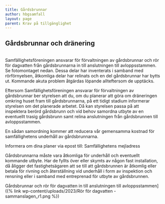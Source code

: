 ```yaml
---
title: Gårdsbrunnar
author: hbgsamfall
layout: page
parent: Krav på tillgänglighet
---
```


## Gårdsbrunnar och dränering  

<BR>
Samfällighetsföreningen ansvarar för förvaltningen av gårdsbrunnar och rör för dagvatten från gårdsbrunnarna in till anslutningen till avloppsstammen. Se fotomontaget nedan. 
Dessa delar har inventerats i samband med rörförnyelsen, åtkomliga delar har relinats och en del gårdsbrunnar har bytts ut. Kommande akuta problem åtgärdas löpande allteftersom de upptäcks.

Eftersom Samfällighetsföreningen ansvarar för förvaltningen av gårdsbrunnar ber styrelsen att du, om du planerar att göra om dräneringen omkring huset fram till gårdsbrunnarna, på ett tidigt stadium informerar styrelsen om det planerade arbetet. Då kan styrelsen passa på att inspektera berörd gårdsbrunn och vid behov samordna utbyte av en eventuellt trasig gårdsbrunn samt relina anslutningen från gårdsbrunnen till avloppsstammen.

En sådan samordning kommer att reducera vår gemensamma kostnad för samfällighetens underhåll av gårdsbrunnarna.  

Informera om dina planer via epost till: Samfällighetens mejladress

Gårdsbrunnarna måste vara åtkomliga för underhåll och eventuellt kommande utbyte. Har de fyllts över eller skymts av någon fast installation, då åligger det fastighetsägaren att se till att gårdsbrunnen är åtkomlig eller betala för rivning och återställning vid underhåll i form av inspektion och rensning eller i samband med entreprenad för utbyte av gårdsbrunnen.

Gårdsbrunnar och rör för dagvatten in till anslutningen till avloppsstammen]({% link wp-content/uploads/2023/Rör för dagvatten - sammanslagen_r1.png %})
